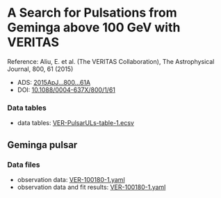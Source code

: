 # A Search for Pulsations from Geminga above 100 GeV with VERITAS

Reference:
Aliu, E. et al. (The VERITAS Collaboration), The Astrophysical Journal, 800, 61 (2015)

- ADS: [2015ApJ...800...61A](http://adsabs.harvard.edu/abs/2015ApJ...800...61A)
- DOI: [10.1088/0004-637X/800/1/61](https://doi.org/10.1088/0004-637X/800/1/61)

### Data tables

- data tables: [VER-PulsarULs-table-1.ecsv](VER-PulsarULs-table-1.ecsv)  
## Geminga pulsar
### Data files

- observation data: [VER-100180-1.yaml](VER-100180-1.yaml)  
- observation data and fit results: [VER-100180-1.yaml](VER-100180-1.yaml)  
